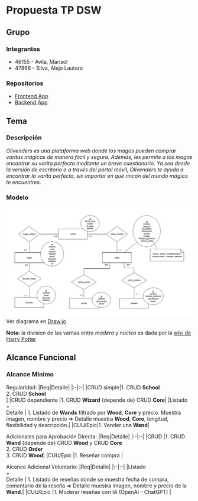 # Propuesta TP DSW

## Grupo
### Integrantes
* 46155 - Avila, Marisol
* 47868 - Silva, Alejo Lautaro

### Repositorios
* [Frontend App](https://github.com/alejosilvalau/olivenders-frontend)
* [Backend App](https://github.com/alejosilvalau/olivenders-backend)


## Tema
### Descripción
*Olivenders es una plataforma web donde los magos pueden comprar varitas mágicas de manera fácil y segura. Además, les permite a los magos encontrar su varita perfecta mediante un breve cuestionario. Ya sea desde la versión de escritorio o a través del portal móvil, Olivenders te ayuda a encontrar la varita perfecta, sin importar en qué rincón del mundo mágico te encuentres.*


### Modelo
![Diagrama DER](./DER-v5.png)
Ver diagrama en [Draw.io](https://drive.google.com/file/d/1aHBuIdu2SuQJKwL8StDEmREH56euT88r/view?usp=sharing)

**Nota:** la division de las varitas entre *madera* y *núcleo* es dada por la [wiki de Harry Potter](https://harrypotter.fandom.com/es/wiki/Varita)

## Alcance Funcional
### Alcance Mínimo
Regularidad:
|Req|Detalle|
|:-|:-|
|CRUD simple|1. CRUD **School**<br>2. CRUD **School**<br>|
|CRUD dependiente |1. CRUD **Wizard** {depende de} CRUD **Core**|
|Listado<br>+<br>Detalle | 1. Listado de **Wands** filtrado por **Wood**, **Core** y precio. Muestra imagen, nombre y precio => Detalle muestra **Wood**, **Core**, longitud, flexibilidad y descripción.|
|CUU/Epic|1. Vender una **Wand**|


Adicionales para Aprobación Directa:
|Req|Detalle|
|:-|:-|
|CRUD |1. CRUD **Wand** {depende de} CRUD **Wood** y CRUD **Core** <br/> 2. CRUD **Order** <br/> 3. CRUD **Wood**|
|CUU/Epic |1. Reseñar compra |

Alcance Adicional Voluntario:
|Req|Detalle|
|:-|:-|
|Listado<br>+<br>Detalle | 1. Listado de reseñas donde se muestra fecha de compra, comentario de la reseña => Detalle muestra imagen, nombre y precio de la **Wand**.|
|CUU/Epic |1. Moderar reseñas con IA (OpenAI - ChatGPT) |

